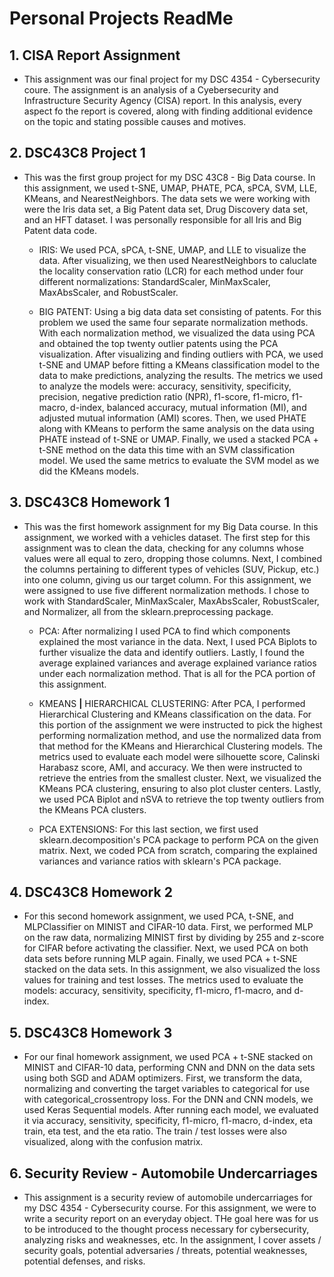 # Personal Projects ReadMe

## 1. CISA Report Assignment

- This assignment was our final project for my DSC 4354 - Cybersecurity coure. The assignment is an analysis of a Cyebersecurity and Infrastructure Security Agency (CISA) report. In this analysis, every aspect fo the report is covered, along with finding additional evidence on the topic and stating possible causes and motives.

## 2. DSC43C8 Project 1

- This was the first group project for my DSC 43C8 - Big Data course. In this assignment, we used t-SNE, UMAP, PHATE, PCA, sPCA, SVM, LLE,
  KMeans, and NearestNeighbors. The data sets we were working with were the Iris data set, a Big Patent data set, Drug Discovery data set,
  and an HFT dataset. I was personally responsible for all Iris and Big Patent data code.

  - IRIS: We used PCA, sPCA, t-SNE, UMAP, and LLE to visualize the data. After visualizing, we then used NearestNeighbors to caluclate the
    locality conservation ratio (LCR) for each method under four different normalizations: StandardScaler, MinMaxScaler, MaxAbsScaler,
    and RobustScaler.

  - BIG PATENT: Using a big data data set consisting of patents. For this problem we used the same four separate normalization methods.
    With each normalization method, we visualized the data using PCA and obtained the top twenty outlier patents using the PCA visualization.
    After visualizing and finding outliers with PCA, we used t-SNE and UMAP before fitting a KMeans classification model to the data to make
    predictions, analyzing the results. The metrics we used to analyze the models were: accuracy, sensitivity, specificity, precision,
    negative prediction ratio (NPR), f1-score, f1-micro, f1-macro, d-index, balanced accuracy, mutual information (MI), and adjusted mutual
    information (AMI) scores. Then, we used PHATE along with KMeans to perform the same analysis on the data using PHATE instead of t-SNE or
    UMAP. Finally, we used a stacked PCA + t-SNE method on the data this time with an SVM classification model. We used the same metrics to
    evaluate the SVM model as we did the KMeans models.

## 3. DSC43C8 Homework 1

- This was the first homework assignment for my Big Data course. In this assignment, we worked with a vehicles dataset. The first step for this
  assignment was to clean the data, checking for any columns whose values were all equal to zero, dropping those columns. Next, I combined
  the columns pertaining to different types of vehicles (SUV, Pickup, etc.) into one column, giving us our target column. For this assignment,
  we were assigned to use five different normalization methods. I chose to work with StandardScaler, MinMaxScaler, MaxAbsScaler, RobustScaler,
  and Normalizer, all from the sklearn.preprocessing package.
  
  - PCA: After normalizing I used PCA to find which components explained the most variance in the data. Next, I used PCA Biplots to further
    visualize the data and identify outliers. Lastly, I found the average explained variances and average explained variance ratios under
    each normalization method. That is all for the PCA portion of this assignment.
    
  - KMEANS **|** HIERARCHICAL CLUSTERING: After PCA, I performed Hierarchical Clustering and KMeans classification on the data. For this portion
    of the assignment we were instructed to pick the highest performing normalization method, and use the normalized data from that method for
    the KMeans and Hierarchical Clustering models. The metrics used to evaluate each model were silhouette score, Calinski Harabasz score,
    AMI, and accuracy. We then were instructed to retrieve the entries from the smallest cluster. Next, we visualized the KMeans PCA clustering,
    ensuring to also plot cluster centers. Lastly, we used PCA Biplot and nSVA to retrieve the top twenty outliers from the KMeans PCA clusters.

  - PCA EXTENSIONS: For this last section, we first used sklearn.decomposition's PCA package to perform PCA on the given matrix. Next, we coded
    PCA from scratch, comparing the explained variances and variance ratios with sklearn's PCA package.

## 4. DSC43C8 Homework 2

- For this second homework assignment, we used PCA, t-SNE, and MLPClassifier on MINIST and CIFAR-10 data. First, we performed MLP on the raw data, normalizing MINIST first by dividing by 255 and z-score for CIFAR before activating the classifier. Next, we used PCA on both data sets before running MLP again. Finally, we used PCA + t-SNE stacked on the data sets. In this assignment, we also visualized the loss values for training and test losses. The metrics used to evaluate the models: accuracy, sensitivity, specificity, f1-micro, f1-macro, and d-index.

## 5. DSC43C8 Homework 3

- For our final homework assignment, we used PCA + t-SNE stacked on MINIST and CIFAR-10 data, performing CNN and DNN on the data sets using both SGD and ADAM optimizers. First, we transform the data, normalizing and converting the target variables to categorical for use with categorical_crossentropy loss. For the DNN and CNN models, we used Keras Sequential models. After running each model, we evaluated it via accuracy, sensitivity, specificity, f1-micro, f1-macro, d-index, eta train, eta test, and the eta ratio. The train / test losses were also visualized, along with the confusion matrix.

## 6. Security Review - Automobile Undercarriages

- This assignment is a security review of automobile undercarriages for my DSC 4354 - Cybersecurity course. For this assignment, we were to write a security report on an everyday object. THe goal here was for us to be introduced to the thought process necessary for cybersecurity, analyzing risks and weaknesses, etc. In the assignment, I cover assets / security goals, potential adversaries / threats, potential weaknesses, potential defenses, and risks.
